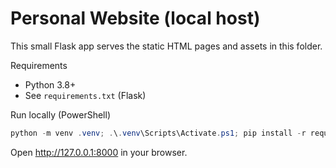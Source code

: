 # Personal Website (local host)

This small Flask app serves the static HTML pages and assets in this folder.

Requirements
- Python 3.8+
- See `requirements.txt` (Flask)

Run locally (PowerShell)

```powershell
python -m venv .venv; .\.venv\Scripts\Activate.ps1; pip install -r requirements.txt; python app.py
```

Open http://127.0.0.1:8000 in your browser.

